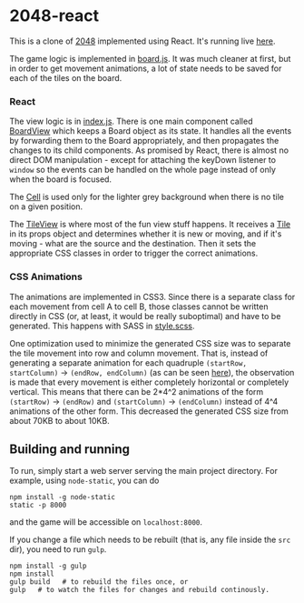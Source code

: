 2048-react
==========

This is a clone of [2048](http://gabrielecirulli.github.io/2048/) implemented using React. It's running live [here]().

The game logic is implemented in [board.js](https://github.com/calaquend1/2048/blob/master/src/board.js). It was much cleaner at first, but in order to get movement animations, a lot of state needs to be saved for each of the tiles on the board.

### React

The view logic is in [index.js](https://github.com/calaquend1/2048/blob/master/src/index.js). There is one main component called [BoardView](https://github.com/calaquend1/2048/blob/30455294382b403ad8944c473d5f1f06d5813096/src/index.js#L3-L72) which keeps a Board object as its state. It handles all the events by forwarding them to the Board appropriately, and then propagates the changes to its child components. As promised by React, there is almost no direct DOM manipulation - except for attaching the keyDown listener to ```window``` so the events can be handled on the whole page instead of only when the board is focused.

The [Cell](https://github.com/calaquend1/2048/blob/30455294382b403ad8944c473d5f1f06d5813096/src/index.js#L74-L83) is used only for the lighter grey background when there is no tile on a given position.

The [TileView](https://github.com/calaquend1/2048/blob/30455294382b403ad8944c473d5f1f06d5813096/src/index.js#L85-L118) is where most of the fun view stuff happens. It receives a [Tile](https://github.com/calaquend1/2048/blob/30455294382b403ad8944c473d5f1f06d5813096/src/board.js#L14-L23) in its props object and determines whether it is new or moving, and if it's moving - what are the source and the destination. Then it sets the appropriate CSS classes in order to trigger the correct animations.

### CSS Animations

The animations are implemented in CSS3. Since there is a separate class for each movement from cell A to cell B, those classes cannot be written directly in CSS (or, at least, it would be really suboptimal) and have to be generated. This happens with SASS in [style.scss](https://github.com/calaquend1/2048/blob/30455294382b403ad8944c473d5f1f06d5813096/src/style.scss).

One optimization used to minimize the generated CSS size was to separate the tile movement into row and column movement. That is, instead of generating a separate animation for each quadruple `(startRow, startColumn)` -> `(endRow, endColumn)` (as can be seen [here](https://github.com/calaquend1/2048/blob/e001a9dbe89e69540cb619f98e9f38c7dfb80e1a/style.scss#L10-L35)), the observation is made that every movement is either completely horizontal or completely vertical. This means that there can be 2*4^2 animations of the form `(startRow)` -> `(endRow)` and `(startColumn)` -> `(endColumn)` instead of 4^4 animations of the other form. This decreased the generated CSS size from about 70KB  to about 10KB.


## Building and running

To run, simply start a web server serving the main project directory. For example, using ```node-static```, you can do

    npm install -g node-static
    static -p 8000
    
and the game will be accessible on ```localhost:8000```.

If you change a file which needs to be rebuilt (that is, any file inside the ```src``` dir), you need to run ```gulp```.

    npm install -g gulp
    npm install
    gulp build   # to rebuild the files once, or
    gulp   # to watch the files for changes and rebuild continously.
